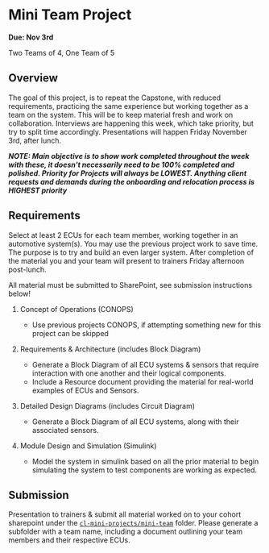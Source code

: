 # Mini Team Project
**Due: Nov 3rd**

Two Teams of 4, One Team of 5

## Overview

The goal of this project, is to repeat the Capstone, with reduced requirements, practicing the same experience but working together as a team on the system. This will be to keep material fresh and work on collaboration. Interviews are happening this week, which take priority, but try to split time accordingly. Presentations will happen Friday November 3rd, after lunch. 

***NOTE: Main objective is to show work completed throughout the week with these, it doesn't necessarily need to be 100% completed and polished. Priority for Projects will always be LOWEST. Anything client requests and demands during the onboarding and relocation process is HIGHEST priority***

## Requirements

Select at least 2 ECUs for each team member, working together in an automotive system(s). You may use the previous project work to save time. The purpose is to try and build an even larger system. After completion of the material you and your team will present to trainers Friday afternoon post-lunch.

All material must be submitted to SharePoint, see submission instructions below!

1. Concept of Operations (CONOPS)
   - Use previous projects CONOPS, if attempting something new for this project can be skipped

2. Requirements & Architecture (includes Block Diagram)
    - Generate a Block Diagram of all ECU systems & sensors that require interaction with one another and their logical components.
    - Include a Resource document providing the material for real-world examples of ECUs and Sensors.

3. Detailed Design Diagrams (includes Circuit Diagram)
    - Generate a Block Diagram of all ECU systems, along with their associated sensors.

4. Module Design and Simulation (Simulink)
    - Model the system in simulink based on all the prior material to begin simulating the system to test components are working as expected.

## Submission

Presentation to trainers & submit all material worked on to your cohort sharepoint under the [`cl-mini-projects/mini-team`](https://revaturetech.sharepoint.com/:f:/s/231002-OnlineVA-AutomotiveiOTTesting/Em0xuyL4LIJPn_y9U7SkC_kBCNdPzkn_vsp3fyhAj2P9Hg?e=JTGnnL) folder. Please generate a subfolder with a team name, including a document outlining your team members and their respective ECUs. 